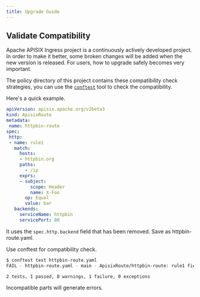 ```yaml
---
title: Upgrade Guide
---
```


<!--
#
# Licensed to the Apache Software Foundation (ASF) under one or more
# contributor license agreements.  See the NOTICE file distributed with
# this work for additional information regarding copyright ownership.
# The ASF licenses this file to You under the Apache License, Version 2.0
# (the "License"); you may not use this file except in compliance with
# the License.  You may obtain a copy of the License at
#
#     http://www.apache.org/licenses/LICENSE-2.0
#
# Unless required by applicable law or agreed to in writing, software
# distributed under the License is distributed on an "AS IS" BASIS,
# WITHOUT WARRANTIES OR CONDITIONS OF ANY KIND, either express or implied.
# See the License for the specific language governing permissions and
# limitations under the License.
#
-->

## Validate Compatibility

Apache APISIX Ingress project is a continuously actively developed project.
In order to make it better, some broken changes will be added when the new version is released.
For users, how to upgrade safely becomes very important.

The policy directory of this project contains these compatibility check strategies,
you can use the [`conftest`](https://github.com/open-policy-agent/conftest) tool to check the compatibility.

Here's a quick example.

```yaml
apiVersion: apisix.apache.org/v2beta3
kind: ApisixRoute
metadata:
 name: httpbin-route
spec:
 http:
 - name: rule1
   match:
     hosts:
     - httpbin.org
     paths:
       - /ip
     exprs:
     - subject:
         scope: Header
         name: X-Foo
       op: Equal
       value: bar
   backends:
     serviceName: httpbin
     servicePort: 80
```

It uses the `spec.http.backend` field that has been removed.
Save as httpbin-route.yaml.

Use conftest for compatibility check.

```bash
$ conftest test httpbin-route.yaml
FAIL - httpbin-route.yaml - main - ApisixRoute/httpbin-route: rule1 field http.backend has been removed, use http.backends instead.

2 tests, 1 passed, 0 warnings, 1 failure, 0 exceptions
```

Incompatible parts will generate errors.

